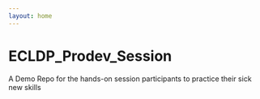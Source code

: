 ```yaml
---
layout: home
---
```


# ECLDP_Prodev_Session
A Demo Repo for the hands-on session participants to practice their sick new skills
